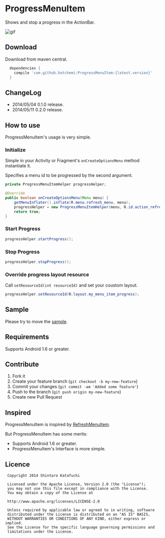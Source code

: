 ProgressMenuItem
================

Shows and stop a progress in the ActionBar.

![gif](http://gifzo.net/BO3wY1zTTkb.gif)

## Download

Download from maven central.

```groovy
  dependencies {
    compile 'com.github.hotchemi:ProgressMenuItem:{latest.version}'
  }
```

## ChangeLog

- 2014/05/04 0.1.0 release.
- 2014/05/11 0.2.0 release.

## How to use

ProgressMenuItem's usage is very simple.

### Initialize

Simple in your Activity or Fragment's `onCreateOptionsMenu` method instantiate it.

Specifies a menu id to be progressed by the second argument.

```java
private ProgressMenuItemHelper progressHelper;

@Override
public boolean onCreateOptionsMenu(Menu menu) {
    getMenuInflater().inflate(R.menu.refresh_menu, menu);
    progressHelper = new ProgressMenuItemHelper(menu, R.id.action_refresh);
    return true;
}
```

### Start Progress

``` java
progressHelper.startProgress();
```

### Stop Progress

``` java
progressHelper.stopProgress();
```

### Override progress layout resource

Call `setResourceId(int resourceId)` and set your coustom layout.

``` java
progressHelper.setResourceId(R.layout.my_menu_item_progress);
```

## Sample

Please try to move the [sample](https://github.com/hotchemi/ProgressMenuItem/tree/master/sample/).

## Requirements

Supports Android 1.6 or greater.

## Contribute

1. Fork it
2. Create your feature branch (`git checkout -b my-new-feature`)
3. Commit your changes (`git commit -am 'Added some feature'`)
4. Push to the branch (`git push origin my-new-feature`)
5. Create new Pull Request

## Inspired

ProgressMenuItem is inspired by [RefreshMenuItem](https://github.com/nicolasjafelle/RefreshMenuItem).

But ProgressMenuItem has some merits:

- Supports Android 1.6 or greater.
- ProgressMenuItem's Interface is more simple.

## Licence

```
 Copyright 2014 Shintaro Katafuchi

 Licensed under the Apache License, Version 2.0 (the "License");
 you may not use this file except in compliance with the License.
 You may obtain a copy of the License at

 http://www.apache.org/licenses/LICENSE-2.0

 Unless required by applicable law or agreed to in writing, software
 distributed under the License is distributed on an "AS IS" BASIS,
 WITHOUT WARRANTIES OR CONDITIONS OF ANY KIND, either express or implied.
 See the License for the specific language governing permissions and
 limitations under the License.
```